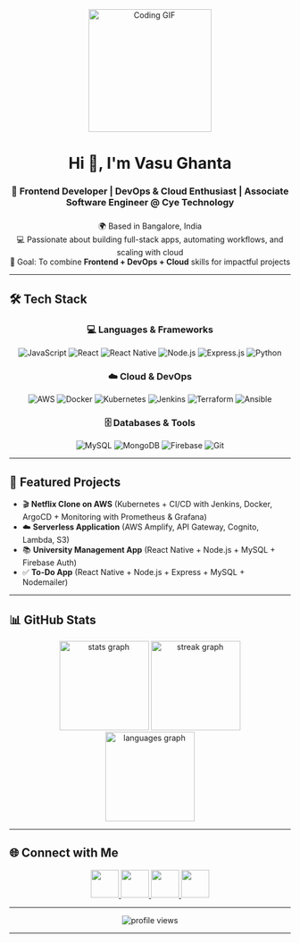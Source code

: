 <div align="center">
  <img height="220" src="https://media.giphy.com/media/qgQUggAC3Pfv687qPC/giphy.gif" alt="Coding GIF" />
</div>

###

<h1 align="center">Hi 👋, I'm Vasu Ghanta</h1>
<h3 align="center">🚀 Frontend Developer | DevOps & Cloud Enthusiast | Associate Software Engineer @ Cye Technology</h3>

###

<p align="center">
  🌍 Based in Bangalore, India <br/>
  💻 Passionate about building full-stack apps, automating workflows, and scaling with cloud <br/>
  🎯 Goal: To combine <b>Frontend + DevOps + Cloud</b> skills for impactful projects
</p>

---

## 🛠️ Tech Stack

<div align="center">

### 💻 Languages & Frameworks  
![JavaScript](https://img.shields.io/badge/JavaScript-FFD43B?style=for-the-badge&logo=javascript&logoColor=black)
![React](https://img.shields.io/badge/React-61DAFB?style=for-the-badge&logo=react&logoColor=black)
![React Native](https://img.shields.io/badge/React_Native-20232A?style=for-the-badge&logo=react&logoColor=61DAFB)
![Node.js](https://img.shields.io/badge/Node.js-339933?style=for-the-badge&logo=node.js&logoColor=white)
![Express.js](https://img.shields.io/badge/Express-000000?style=for-the-badge&logo=express&logoColor=white)
![Python](https://img.shields.io/badge/Python-14354C?style=for-the-badge&logo=python&logoColor=white)

### ☁️ Cloud & DevOps  
![AWS](https://img.shields.io/badge/AWS-232F3E?style=for-the-badge&logo=amazonaws&logoColor=white)
![Docker](https://img.shields.io/badge/Docker-0db7ed?style=for-the-badge&logo=docker&logoColor=white)
![Kubernetes](https://img.shields.io/badge/Kubernetes-326CE5?style=for-the-badge&logo=kubernetes&logoColor=white)
![Jenkins](https://img.shields.io/badge/Jenkins-D33833?style=for-the-badge&logo=jenkins&logoColor=white)
![Terraform](https://img.shields.io/badge/Terraform-844FBA?style=for-the-badge&logo=terraform&logoColor=white)
![Ansible](https://img.shields.io/badge/Ansible-EE0000?style=for-the-badge&logo=ansible&logoColor=white)

### 🗄️ Databases & Tools  
![MySQL](https://img.shields.io/badge/MySQL-005C84?style=for-the-badge&logo=mysql&logoColor=white)
![MongoDB](https://img.shields.io/badge/MongoDB-47A248?style=for-the-badge&logo=mongodb&logoColor=white)
![Firebase](https://img.shields.io/badge/Firebase-FFCA28?style=for-the-badge&logo=firebase&logoColor=black)
![Git](https://img.shields.io/badge/Git-F05032?style=for-the-badge&logo=git&logoColor=white)

</div>

---

## 🚀 Featured Projects

- 🎬 **Netflix Clone on AWS** (Kubernetes + CI/CD with Jenkins, Docker, ArgoCD + Monitoring with Prometheus & Grafana)  
- ☁️ **Serverless Application** (AWS Amplify, API Gateway, Cognito, Lambda, S3)  
- 📚 **University Management App** (React Native + Node.js + MySQL + Firebase Auth)  
- ✅ **To-Do App** (React Native + Node.js + Express + MySQL + Nodemailer)

---

## 📊 GitHub Stats

<div align="center">
  <!-- Main Stats -->
  <img src="https://github-readme-stats.vercel.app/api?username=Vasu657&show_icons=true&theme=radical&hide_border=true" height="160" alt="stats graph"/>
  
  <!-- Streak Stats -->
  <img src="https://streak-stats.demolab.com?user=Vasu657&theme=radical&hide_border=true" height="160" alt="streak graph"/>
</div>

<div align="center">
  <!-- Most Used Languages -->
  <img src="https://github-readme-stats.vercel.app/api/top-langs/?username=Vasu657&layout=compact&theme=radical&hide_border=true" height="160" alt="languages graph"/>
</div>

---

## 🌐 Connect with Me  

<div align="center">
  <a href="https://www.linkedin.com/in/vasu-g/">
    <img src="https://skillicons.dev/icons?i=linkedin" width="50"/>
  </a>
  <a href="https://github.com/Vasu657">
    <img src="https://skillicons.dev/icons?i=github" width="50"/>
  </a>
  <a href="https://t.me/vasughanta">
    <img src="https://cdn.jsdelivr.net/gh/devicons/devicon/icons/telegram/telegram-original.svg" width="50"/>
  </a>
  <a href="https://www.instagram.com/vasu_ghanta_/">
    <img src="https://skillicons.dev/icons?i=instagram" width="50"/>
  </a>
</div>



---

<div align="center">
  <img src="https://komarev.com/ghpvc/?username=Vasu657&style=for-the-badge&color=blue" alt="profile views"/>
</div>

---
